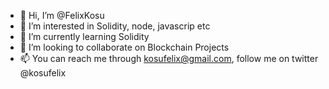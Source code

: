 - 👋 Hi, I’m @FelixKosu
- 👀 I’m interested in Solidity, node, javascrip etc
- 🌱 I’m currently learning Solidity
- 💞️ I’m looking to collaborate on Blockchain Projects
- 📫 You can reach me through kosufelix@gmail.com, follow me on twitter @kosufelix

<!---
FelixKosu/FelixKosu is a ✨ special ✨ repository because its `README.md` (this file) appears on your GitHub profile.
You can click the Preview link to take a look at your changes.
--->
